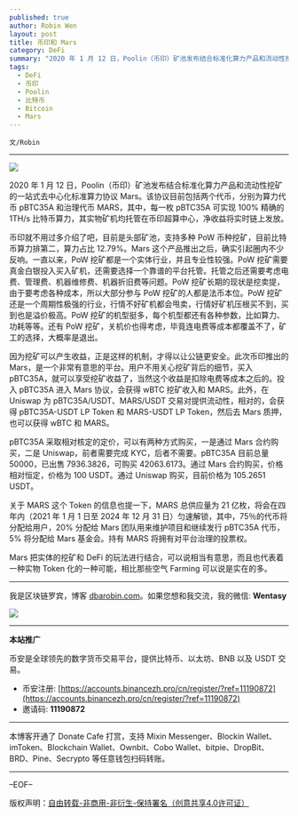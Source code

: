```yaml
---
published: true
author: Robin Wen
layout: post
title: 币印和 Mars
category: DeFi
summary: "2020 年 1 月 12 日，Poolin（币印）矿池发布结合标准化算力产品和流动性挖矿的一站式去中心化标准算力协议 Mars。该协议目前包括两个代币，分别为算力代币 pBTC35A 和治理代币 MARS，其中，每一枚 pBTC35A 可实现 100% 精确的 1TH/s 比特币算力，其实物矿机均托管在币印超算中心，净收益将实时链上发放。Mars 把实体的挖矿和 DeFi 的玩法进行结合，可以说相当有意思，而且也代表着一种实物 Token 化的一种可能，相比那些空气 Farming 可以说是实在的多。"
tags:
  - DeFi
  - 币印
  - Poolin
  - 比特币
  - Bitcoin
  - Mars
---
```


`文/Robin`

***

![](https://cdn.dbarobin.com/hucp4gs.png)

2020 年 1 月 12 日，Poolin（币印）矿池发布结合标准化算力产品和流动性挖矿的一站式去中心化标准算力协议 Mars。该协议目前包括两个代币，分别为算力代币 pBTC35A 和治理代币 MARS，其中，每一枚 pBTC35A 可实现 100% 精确的 1TH/s 比特币算力，其实物矿机均托管在币印超算中心，净收益将实时链上发放。

币印就不用过多介绍了吧，目前是头部矿池，支持多种 PoW 币种挖矿，目前比特币算力排第二，算力占比 12.79%。Mars 这个产品推出之后，确实引起圈内不少反响。一直以来，PoW 挖矿都是一个实体行业，并且专业性较强。PoW 挖矿需要真金白银投入买入矿机，还需要选择一个靠谱的平台托管。托管之后还需要考虑电费、管理费、机器维修费、机器折旧费等问题。PoW 挖矿长期的现状是挖卖提，由于要考虑各种成本，所以大部分参与 PoW 挖矿的人都是法币本位。PoW 挖矿还是一个周期性极强的行业，行情不好矿机都会甩卖，行情好矿机压根买不到，买到也是溢价极高。PoW 挖矿的机型挺多，每个机型都还有各种参数，比如算力、功耗等等。还有 PoW 挖矿，关机价也得考虑，毕竟连电费等成本都覆盖不了，矿工的选择，大概率是退出。

因为挖矿可以产生收益，正是这样的机制，才得以让公链更安全。此次币印推出的 Mars，是一个非常有意思的平台。用户不用关心挖矿背后的细节，买入 pBTC35A，就可以享受挖矿收益了，当然这个收益是扣除电费等成本之后的。投入 pBTC35A 进入 Mars 协议，会获得 wBTC 挖矿收入和 MARS。此外，在 Uniswap 为 pBTC35A/USDT、MARS/USDT 交易对提供流动性，相对的，会获得 pBTC35A-USDT LP Token 和 MARS-USDT LP Token，然后去 Mars 质押，也可以获得 wBTC 和 MARS。

pBTC35A 采取相对核定的定价，可以有两种方式购买，一是通过 Mars 合约购买，二是 Uniswap，前者需要完成 KYC，后者不需要。pBTC35A 目前总量 50000，已出售 7936.3826，可购买 42063.6173。通过 Mars 合约购买，价格相对恒定，价格为 100 USDT。通过 Uniswap 购买，目前价格为 105.2651 USDT。

关于 MARS 这个 Token 的信息也提一下，MARS 总供应量为 21 亿枚，将会在四年内（2021 年 1 月 1 日至 2024 年 12 月 31 日）匀速解锁，其中，75％的代币将分配给用户，20% 分配给 Mars 团队用来维护项目和继续发行 pBTC35A 代币，5% 将分配给 Mars 基金会。持有 MARS 将拥有对平台治理的投票权。

Mars 把实体的挖矿和 DeFi 的玩法进行结合，可以说相当有意思，而且也代表着一种实物 Token 化的一种可能，相比那些空气 Farming 可以说是实在的多。

***

我是区块链罗宾，博客 [dbarobin.com](https://dbarobin.com/)。如果您想和我交流，我的微信: **Wentasy**

![](https://cdn.dbarobin.com/v4yywe2.png)

***

**本站推广**

币安是全球领先的数字货币交易平台，提供比特币、以太坊、BNB 以及 USDT 交易。

* 币安注册: [https://accounts.binancezh.pro/cn/register/?ref=11190872](https://accounts.binancezh.pro/cn/register/?ref=11190872)
* 邀请码: **11190872**

***

本博客开通了 Donate Cafe 打赏，支持 Mixin Messenger、Blockin Wallet、imToken、Blockchain Wallet、Ownbit、Cobo Wallet、bitpie、DropBit、BRD、Pine、Secrypto 等任意钱包扫码转账。

<center>
    <div class="--donate-button"
         data-button-id="f8b9df0d-af9a-460d-8258-d3f435445075"
    ></div>
</center>

***

–EOF–

版权声明：[自由转载-非商用-非衍生-保持署名（创意共享4.0许可证）](http://creativecommons.org/licenses/by-nc-nd/4.0/deed.zh)